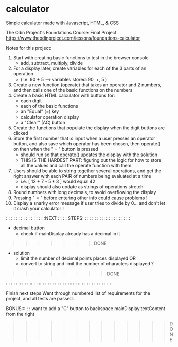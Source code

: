 # calculator
Simple calculator made with Javascript, HTML, &amp; CSS

The Odin Project's Foundations Course: Final Project
https://www.theodinproject.com/lessons/foundations-calculator 

Notes for this project:
1. Start with creating basic functions to test in the browser console
    - add, subtract, multiply, divide
2. For a display later, create variables for each of the 3 parts of an operation 
    - (i.e. 90 + 5 --> variables stored: 90, +, 5 )
3. Create a new function (operate) that takes an operator and 2 numbers, and then calls one of the basic functions on the numbers
4. Create a basic HTML calculator with buttons for:
    - each digit
    - each of the basic functions
    - an "Equal" (=) key
    - calculator operation display
    - a "Clear" (AC) button
5. Create the functions that populate the display when the digit buttons are clicked
6. Store the first number that is input when a user presses an operator button, and also save which operator has been chosen, then operate() on then when the " = " button is pressed
    - should run so that operate() updates the display with the solution
    - THIS IS THE HARDEST PART: figuring out the logic for how to store all the values and call the operate function with them
7. Users should be able to string together several operations, and get the right answer with each PAIR of numbers being evaluated at a time
    - i.e. [ 12 + 7 - 5 * 3 ] would equal 42
    - display should also update as strings of operations stretch
8. Round numbers with long decimals, to avoid overflowing the display
9. Pressing " = " before entering other info could cause problems !
10. Display a snarky error message if user tries to divide by 0... and don't let it crash your calculator !




: : : :  : :  : : : : : : :  : :  :NEXT : : : : STEPS: : : : : :  : : :: :  : : : : : : :  : :


- decimal button
    - check if mainDisplay already has a decimal in it
>>>>>>>DONE
- solution
    - limit the number of decimal points places displayed
    OR
    - convert to string and limit the number of characters displayed
    ?
>>>>>>>>DONE

: : : : : ::  : : : :: : :  :: : :  : : : :  : : :  : : :  : : :: : :  : : :  : : : :  : :  : 



Finish next steps
Went through numbered list of requirements for the project, and all tests are passed.

BONUS::: : :
want to add a "C" button to backspace mainDisplay.textContent from the right
>>>>>>>>>>>>>DONE